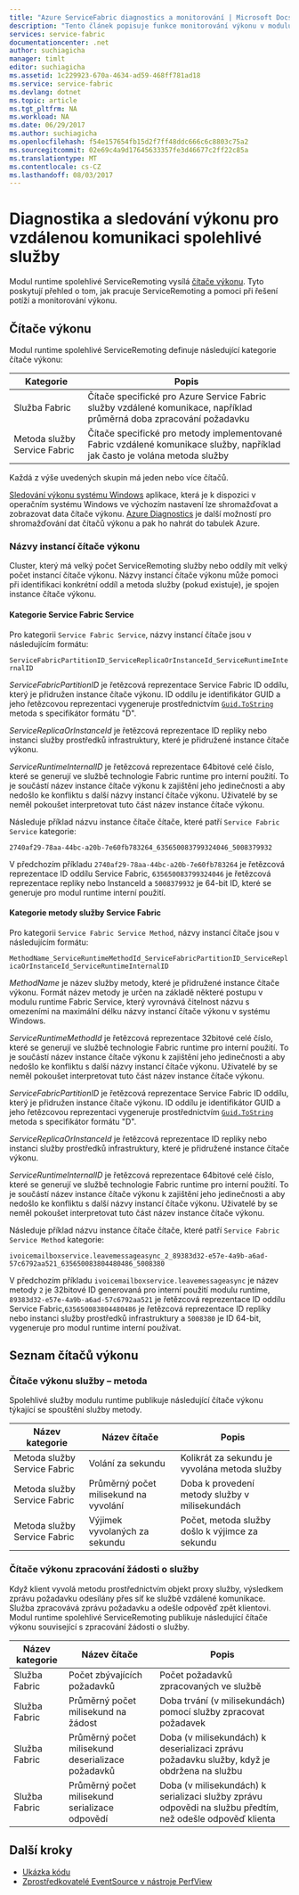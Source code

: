 ```yaml
---
title: "Azure ServiceFabric diagnostics a monitorování | Microsoft Docs"
description: "Tento článek popisuje funkce monitorování výkonu v modulu runtime Service Fabric spolehlivé ServiceRemoting jako vygenerované tímto čítače výkonu."
services: service-fabric
documentationcenter: .net
author: suchiagicha
manager: timlt
editor: suchiagicha
ms.assetid: 1c229923-670a-4634-ad59-468ff781ad18
ms.service: service-fabric
ms.devlang: dotnet
ms.topic: article
ms.tgt_pltfrm: NA
ms.workload: NA
ms.date: 06/29/2017
ms.author: suchiagicha
ms.openlocfilehash: f54e157654fb15d2f7ff48ddc666c6c8803c75a2
ms.sourcegitcommit: 02e69c4a9d17645633357fe3d46677c2ff22c85a
ms.translationtype: MT
ms.contentlocale: cs-CZ
ms.lasthandoff: 08/03/2017
---
```

# <a name="diagnostics-and-performance-monitoring-for-reliable-service-remoting"></a>Diagnostika a sledování výkonu pro vzdálenou komunikaci spolehlivé služby
Modul runtime spolehlivé ServiceRemoting vysílá [čítače výkonu](https://msdn.microsoft.com/library/system.diagnostics.performancecounter.aspx). Tyto poskytují přehled o tom, jak pracuje ServiceRemoting a pomoci při řešení potíží a monitorování výkonu.


## <a name="performance-counters"></a>Čítače výkonu
Modul runtime spolehlivé ServiceRemoting definuje následující kategorie čítače výkonu:

| Kategorie | Popis |
| --- | --- |
| Služba Fabric |Čítače specifické pro Azure Service Fabric služby vzdálené komunikace, například průměrná doba zpracování požadavku |
| Metoda služby Service Fabric |Čítače specifické pro metody implementované Fabric vzdálené komunikace služby, například jak často je volána metoda služby |

Každá z výše uvedených skupin má jeden nebo více čítačů.

[Sledování výkonu systému Windows](https://technet.microsoft.com/library/cc749249.aspx) aplikace, která je k dispozici v operačním systému Windows ve výchozím nastavení lze shromažďovat a zobrazovat data čítače výkonu. [Azure Diagnostics](../cloud-services/cloud-services-dotnet-diagnostics.md) je další možností pro shromažďování dat čítačů výkonu a pak ho nahrát do tabulek Azure.

### <a name="performance-counter-instance-names"></a>Názvy instancí čítače výkonu
Cluster, který má velký počet ServiceRemoting služby nebo oddíly mít velký počet instancí čítače výkonu. Názvy instancí čítače výkonu může pomoci při identifikaci konkrétní oddíl a metoda služby (pokud existuje), je spojen instance čítače výkonu.

#### <a name="service-fabric-service-category"></a>Kategorie Service Fabric Service
Pro kategorii `Service Fabric Service`, názvy instancí čítače jsou v následujícím formátu:

`ServiceFabricPartitionID_ServiceReplicaOrInstanceId_ServiceRuntimeInternalID`

*ServiceFabricPartitionID* je řetězcová reprezentace Service Fabric ID oddílu, který je přidružen instance čítače výkonu. ID oddílu je identifikátor GUID a jeho řetězcovou reprezentaci vygeneruje prostřednictvím [ `Guid.ToString` ](https://msdn.microsoft.com/library/97af8hh4.aspx) metoda s specifikátor formátu "D".

*ServiceReplicaOrInstanceId* je řetězcová reprezentace ID repliky nebo instanci služby prostředků infrastruktury, které je přidružené instance čítače výkonu.

*ServiceRuntimeInternalID* je řetězcová reprezentace 64bitové celé číslo, které se generují ve službě technologie Fabric runtime pro interní použití. To je součástí název instance čítače výkonu k zajištění jeho jedinečnosti a aby nedošlo ke konfliktu s další názvy instancí čítače výkonu. Uživatelé by se neměl pokoušet interpretovat tuto část název instance čítače výkonu.

Následuje příklad názvu instance čítače čítače, které patří `Service Fabric Service` kategorie:

`2740af29-78aa-44bc-a20b-7e60fb783264_635650083799324046_5008379932`

V předchozím příkladu `2740af29-78aa-44bc-a20b-7e60fb783264` je řetězcová reprezentace ID oddílu Service Fabric, `635650083799324046` je řetězcová reprezentace repliky nebo InstanceId a `5008379932` je 64-bit ID, které se generuje pro modul runtime interní použití.

#### <a name="service-fabric-service-method-category"></a>Kategorie metody služby Service Fabric
Pro kategorii `Service Fabric Service Method`, názvy instancí čítače jsou v následujícím formátu:

`MethodName_ServiceRuntimeMethodId_ServiceFabricPartitionID_ServiceReplicaOrInstanceId_ServiceRuntimeInternalID`

*MethodName* je název služby metody, které je přidružené instance čítače výkonu. Formát název metody je určen na základě některé postupu v modulu runtime Fabric Service, který vyrovnává čitelnost názvu s omezeními na maximální délku názvy instancí čítače výkonu v systému Windows.

*ServiceRuntimeMethodId* je řetězcová reprezentace 32bitové celé číslo, které se generují ve službě technologie Fabric runtime pro interní použití. To je součástí název instance čítače výkonu k zajištění jeho jedinečnosti a aby nedošlo ke konfliktu s další názvy instancí čítače výkonu. Uživatelé by se neměl pokoušet interpretovat tuto část název instance čítače výkonu.

*ServiceFabricPartitionID* je řetězcová reprezentace Service Fabric ID oddílu, který je přidružen instance čítače výkonu. ID oddílu je identifikátor GUID a jeho řetězcovou reprezentaci vygeneruje prostřednictvím [ `Guid.ToString` ](https://msdn.microsoft.com/library/97af8hh4.aspx) metoda s specifikátor formátu "D".

*ServiceReplicaOrInstanceId* je řetězcová reprezentace ID repliky nebo instanci služby prostředků infrastruktury, které je přidružené instance čítače výkonu.

*ServiceRuntimeInternalID* je řetězcová reprezentace 64bitové celé číslo, které se generují ve službě technologie Fabric runtime pro interní použití. To je součástí název instance čítače výkonu k zajištění jeho jedinečnosti a aby nedošlo ke konfliktu s další názvy instancí čítače výkonu. Uživatelé by se neměl pokoušet interpretovat tuto část název instance čítače výkonu.

Následuje příklad názvu instance čítače čítače, které patří `Service Fabric Service Method` kategorie:

`ivoicemailboxservice.leavemessageasync_2_89383d32-e57e-4a9b-a6ad-57c6792aa521_635650083804480486_5008380`

V předchozím příkladu `ivoicemailboxservice.leavemessageasync` je název metody `2` je 32bitové ID generovaná pro interní použití modulu runtime, `89383d32-e57e-4a9b-a6ad-57c6792aa521` je řetězcová reprezentace ID oddílu Service Fabric,`635650083804480486` je řetězcová reprezentace ID repliky nebo instanci služby prostředků infrastruktury a `5008380` je ID 64-bit, vygeneruje pro modul runtime interní používat.

## <a name="list-of-performance-counters"></a>Seznam čítačů výkonu
### <a name="service-method-performance-counters"></a>Čítače výkonu služby – metoda

Spolehlivé služby modulu runtime publikuje následující čítače výkonu týkající se spouštění služby metody.

| Název kategorie | Název čítače | Popis |
| --- | --- | --- |
| Metoda služby Service Fabric |Volání za sekundu |Kolikrát za sekundu je vyvolána metoda služby |
| Metoda služby Service Fabric |Průměrný počet milisekund na vyvolání |Doba k provedení metody služby v milisekundách |
| Metoda služby Service Fabric |Výjimek vyvolaných za sekundu |Počet, metoda služby došlo k výjimce za sekundu |

### <a name="service-request-processing-performance-counters"></a>Čítače výkonu zpracování žádosti o služby
Když klient vyvolá metodu prostřednictvím objekt proxy služby, výsledkem zprávu požadavku odesílány přes síť ke službě vzdálené komunikace. Služba zpracovává zprávu požadavku a odešle odpověď zpět klientovi. Modul runtime spolehlivé ServiceRemoting publikuje následující čítače výkonu související s zpracování žádosti o služby.

| Název kategorie | Název čítače | Popis |
| --- | --- | --- |
| Služba Fabric |Počet zbývajících požadavků |Počet požadavků zpracovaných ve službě |
| Služba Fabric |Průměrný počet milisekund na žádost |Doba trvání (v milisekundách) pomocí služby zpracovat požadavek |
| Služba Fabric |Průměrný počet milisekund deserializace požadavků |Doba (v milisekundách) k deserializaci zprávu požadavku služby, když je obdržena na službu |
| Služba Fabric |Průměrný počet milisekund serializace odpovědí |Doba (v milisekundách) k serializaci služby zprávu odpovědi na službu předtím, než odešle odpověď klienta |

## <a name="next-steps"></a>Další kroky
* [Ukázka kódu](https://github.com/Azure/servicefabric-samples)
* [Zprostředkovatelé EventSource v nástroje PerfView](https://blogs.msdn.microsoft.com/vancem/2012/07/09/introduction-tutorial-logging-etw-events-in-c-system-diagnostics-tracing-eventsource/)
